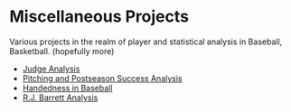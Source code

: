 # Miscellaneous Projects

Various projects in the realm of player and statistical analysis in Baseball, Basketball. (hopefully more)

- [Judge Analysis](https://www.linkedin.com/feed/update/urn:li:activity:6995077117705121793/?updateEntityUrn=urn%3Ali%3Afs_feedUpdate%3A%28V2%2Curn%3Ali%3Aactivity%3A6995077117705121793%29)
- [Pitching and Postseason Success Analysis](https://www.youtube.com/watch?v=dcR-jxqLU8w)
- [Handedness in Baseball](https://www.linkedin.com/in/jarrett-markman/recent-activity/all/](https://www.linkedin.com/posts/jarrett-markman_handedness-in-baseball-activity-6982719214939709440-E-NV?utm_source=share&utm_medium=member_desktop)https://www.linkedin.com/posts/jarrett-markman_handedness-in-baseball-activity-6982719214939709440-E-NV?utm_source=share&utm_medium=member_desktop)
- [R.J. Barrett Analysis](https://rpubs.com/jlmanalytics/966209)
